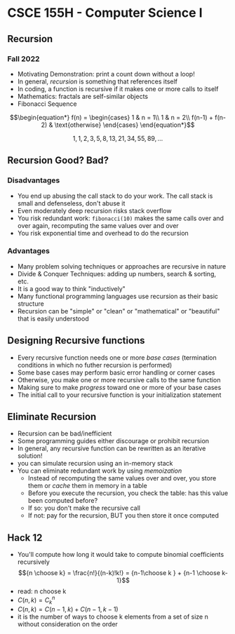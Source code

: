 
# CSCE 155H - Computer Science I
## Recursion
### Fall 2022

* Motivating Demonstration: print a count down without a loop!
* In general, *recursion* is something that references itself
* In coding, a function is recursive if it makes one or more calls to itself
* Mathematics: fractals are self-similar objects
* Fibonacci Sequence

$$\begin{equation*}
    f(n) = \begin{cases}
               1               & n = 1\\
               1               & n = 2\\
               f(n-1) + f(n-2) & \text{otherwise}
           \end{cases}
\end{equation*}$$

$$1, 1, 2, 3, 5, 8, 13, 21, 34, 55, 89, \ldots$$

## Recursion Good?  Bad?

### Disadvantages

* You end up abusing the call stack to do your work.  The call stack is small and defenseless, don't abuse it
* Even moderately deep recursion risks stack overflow
* You risk redundant work: `fibonacci(10)` makes the same calls over and over again, recomputing the same values over and over
* You risk exponential time and overhead to do the recursion

### Advantages

* Many problem solving techniques or approaches are recursive in nature
* Divide & Conquer Techniques: adding up numbers, search & sorting, etc.
* It is a good way to think "inductively"
* Many functional programming languages use recursion as their basic structure
* Recursion can be "simple" or "clean" or "mathematical" or "beautiful" that is easily understood

## Designing Recursive functions

* Every recursive function needs one or more *base cases* (termination conditions in which no futher recursion is performed)
* Some base cases may perform basic error handling or corner cases
* Otherwise, you make one or more recursive calls to the same function
* Making sure to make *progress* toward one or more of your base cases
* The initial call to your recursive function is your initialization statement

## Eliminate Recursion

* Recursion can be bad/inefficient
* Some programming guides either discourage or prohibit recursion
* In general, any recursive function can be rewritten as an iterative solution!
* you can simulate recursion using an in-memory stack
* You can eliminate redundant work by using *memoization*
  * Instead of recomputing the same values over and over, you store them or *cache* them in memory in a table
  * Before you execute the recursion, you check the table: has this value been computed before?
  * If so: you don't make the recursive call
  * If not: pay for the recursion, BUT you then store it once computed


## Hack 12

  * You'll compute how long it would take to compute binomial coefficients recursively
      $${n \choose k} = \frac{n!}{(n-k)!k!} = {n-1\choose k } + {n-1 \choose k-1}$$
  * read: n choose k
  * $C(n,k) = C^n_k$
  * $C(n,k) = C(n-1,k) + C(n-1, k-1)$
  * it is the number of ways to choose k elements from a set of size n without consideration on the order
```text








```
